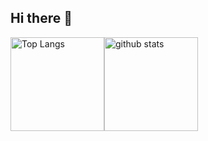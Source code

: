 ## Hi there 👋

<div style="display: flex;">
  <img alt="Top Langs" height="150px" src="https://github-readme-stats.vercel.app/api/top-langs/?username=yossy-o-o" />
  <img alt="github stats" height="150px" src="https://github-readme-stats.vercel.app/api?username=yossy-o-o&show_icons=true&theme=transparent" />
</div>

<!--
**yossy-o-o/yossy-o-o** is a ✨ _special_ ✨ repository because its `README.md` (this file) appears on your GitHub profile.

Here are some ideas to get you started:

- 🔭 I’m currently working on ...
- 🌱 I’m currently learning ...
- 👯 I’m looking to collaborate on ...
- 🤔 I’m looking for help with ...
- 💬 Ask me about ...
- 📫 How to reach me: ...
- 😄 Pronouns: ...
- ⚡ Fun fact: ...
-->
